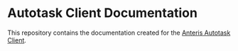 # Autotask Client Documentation
This repository contains the documentation created for the [Anteris Autotask Client](https://github.com/anteris-dev/autotask-client.git).
